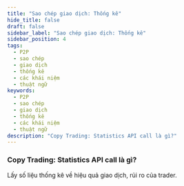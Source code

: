 ```yaml
---
title: "Sao chép giao dịch: Thống kê"
hide_title: false
draft: false
sidebar_label: "Sao chép giao dịch: Thống kê"
sidebar_position: 4
tags:
  - P2P
  - sao chép
  - giao dịch
  - thống kê
  - các khái niệm
  - thuật ngữ
keywords:
  - P2P
  - sao chép
  - giao dịch
  - thống kê
  - các khái niệm
  - thuật ngữ
description: "Copy Trading: Statistics API call là gì?"
---
```


### Copy Trading: Statistics API call là gì?

Lấy số liệu thống kê về hiệu quả giao dịch, rủi ro của trader.
